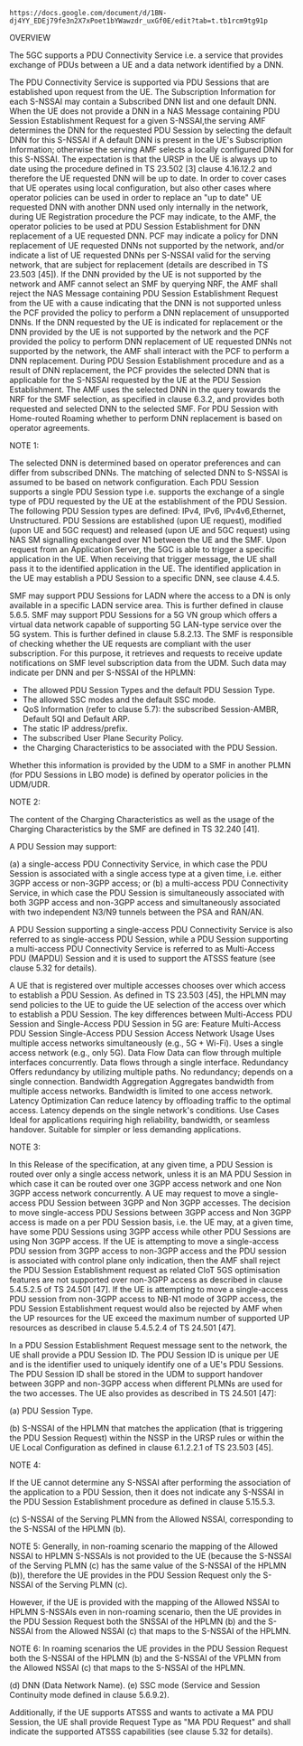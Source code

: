 	https://docs.google.com/document/d/1BN-dj4YY_EDEj79fe3n2X7xPoet1bYWawzdr_uxGf0E/edit?tab=t.tb1rcm9tg91p		

OVERVIEW

The 5GC supports a PDU Connectivity Service i.e. a service that provides exchange of PDUs between a UE and a data network identified by a DNN. 

The PDU Connectivity Service is supported via PDU Sessions that are established upon request from the UE.
The Subscription Information for each S-NSSAI may contain a Subscribed DNN list and one default DNN. 
When the UE does not provide a DNN in a NAS Message containing PDU Session Establishment Request for a given S-NSSAI,the serving AMF determines the DNN for the requested PDU Session by selecting the default DNN for this S-NSSAI if
A default DNN is present in the UE's Subscription Information; otherwise the serving AMF selects a locally configured DNN for this S-NSSAI.
The expectation is that the URSP in the UE is always up to date using the procedure defined in TS 23.502 [3] clause 4.16.12.2 and therefore the UE requested DNN will be up to date.
In order to cover cases that UE operates using local configuration, but also other cases where operator policies can be used in order to replace an "up to date" UE requested DNN with another DNN used only internally in the network, during UE Registration procedure the PCF may indicate, to the AMF, the operator policies to be used at PDU Session Establishment for DNN replacement of a UE requested DNN. 
PCF may indicate a policy for DNN replacement of UE requested DNNs not supported by the network, and/or indicate a list of UE requested DNNs per S-NSSAI valid for the
serving network, that are subject for replacement (details are described in TS 23.503 [45]).
If the DNN provided by the UE is not supported by the network and AMF cannot select an SMF by querying NRF, the AMF shall reject the NAS Message containing PDU Session Establishment Request from the UE with a cause indicating that the DNN is not supported unless the PCF provided the policy to perform a DNN replacement of
unsupported DNNs.
If the DNN requested by the UE is indicated for replacement or the DNN provided by the UE is not supported by the network and the PCF provided the policy to perform DNN replacement of UE requested DNNs not supported by the
network, the AMF shall interact with the PCF to perform a DNN replacement. 
During PDU Session Establishment procedure and as a result of DNN replacement, the PCF provides the selected DNN that is applicable for the S-NSSAI
requested by the UE at the PDU Session Establishment. 
The AMF uses the selected DNN in the query towards the NRF for the SMF selection, as specified in clause 6.3.2, and provides both requested and selected DNN to the selected SMF.
For PDU Session with Home-routed Roaming whether to perform DNN replacement is based on operator agreements.




NOTE 1: 

The selected DNN is determined based on operator preferences and can differ from subscribed DNNs.
The matching of selected DNN to S-NSSAI is assumed to be based on network configuration.
Each PDU Session supports a single PDU Session type i.e. supports the exchange of a single type of PDU requested by the UE at the establishment of the PDU Session. 
The following PDU Session types are defined: IPv4, IPv6, IPv4v6,Ethernet, Unstructured.
PDU Sessions are established (upon UE request), modified (upon UE and 5GC request) and released (upon UE and 5GC request) using NAS SM signalling exchanged over N1 between the UE and the SMF. 
Upon request from an Application Server, the 5GC is able to trigger a specific application in the UE. 
When receiving that trigger message, the UE shall pass it to the identified application in the UE. The identified application in the UE may establish a PDU Session to a specific DNN, see clause 4.4.5.


SMF may support PDU Sessions for LADN where the access to a DN is only available in a specific LADN service area. This is further defined in clause 5.6.5.
SMF may support PDU Sessions for a 5G VN group which offers a virtual data network capable of supporting 5G LAN-type service over the 5G system. 
This is further defined in clause 5.8.2.13.
The SMF is responsible of checking whether the UE requests are compliant with the user subscription. For this purpose, it retrieves and requests to receive update notifications on SMF level subscription data from the UDM. 
Such data may indicate per DNN and per S-NSSAI of the HPLMN:
- The allowed PDU Session Types and the default PDU Session Type.
- The allowed SSC modes and the default SSC mode.
- QoS Information (refer to clause 5.7): the subscribed Session-AMBR, Default 5QI and Default ARP.
- The static IP address/prefix.
- The subscribed User Plane Security Policy.
- the Charging Characteristics to be associated with the PDU Session. 

Whether this information is provided by the UDM to a SMF in another PLMN (for PDU Sessions in LBO mode) is defined by operator policies in the UDM/UDR.


NOTE 2: 

The content of the Charging Characteristics as well as the usage of the Charging Characteristics by the SMF are defined in TS 32.240 [41].

A PDU Session may support:

(a) a single-access PDU Connectivity Service, in which case the PDU Session is associated with a single access type at a given time, i.e. either 3GPP access or non-3GPP access; or
(b) a multi-access PDU Connectivity Service, in which case the PDU Session is simultaneously associated with both 3GPP access and non-3GPP access and simultaneously associated with two independent N3/N9 tunnels between the PSA and RAN/AN.

A PDU Session supporting a single-access PDU Connectivity Service is also referred to as single-access PDU Session, while a PDU Session supporting a multi-access PDU Connectivity Service is referred to as Multi-Access PDU (MAPDU) Session and it is used to support the ATSSS feature (see clause 5.32 for details).


A UE that is registered over multiple accesses chooses over which access to establish a PDU Session. As defined in TS 23.503 [45], the HPLMN may send policies to the UE to guide the UE selection of the access over which to establish a PDU Session.
The key differences between Multi-Access PDU Session and Single-Access PDU Session in 5G are:
Feature
Multi-Access PDU Session
Single-Access PDU Session
Access Network Usage
Uses multiple access networks simultaneously (e.g., 5G + Wi-Fi).
Uses a single access network (e.g., only 5G).
Data Flow
Data can flow through multiple interfaces concurrently.
Data flows through a single interface.
Redundancy
Offers redundancy by utilizing multiple paths.
No redundancy; depends on a single connection.
Bandwidth Aggregation
Aggregates bandwidth from multiple access networks.
Bandwidth is limited to one access network.
Latency Optimization
Can reduce latency by offloading traffic to the optimal access.
Latency depends on the single network's conditions.
Use Cases
Ideal for applications requiring high reliability, bandwidth, or seamless handover.
Suitable for simpler or less demanding applications.



NOTE 3: 

In this Release of the specification, at any given time, a PDU Session is routed over only a single access network, unless it is an MA PDU Session in which case it can be routed over one 3GPP access network and one Non 3GPP access network concurrently.
A UE may request to move a single-access PDU Session between 3GPP and Non 3GPP accesses. 
The decision to move single-access PDU Sessions between 3GPP access and Non 3GPP access is made on a per PDU Session basis, i.e. the UE may, at a given time, have some PDU Sessions using 3GPP access while other PDU Sessions are using Non 3GPP access.
If the UE is attempting to move a single-access PDU session from 3GPP access to non-3GPP access and the PDU session is associated with control plane only indication, then the AMF shall reject the PDU Session Establishment request as related CIoT 5GS optimisation features are not supported over non-3GPP access as described in clause 5.4.5.2.5 of TS 24.501 [47]. 
If the UE is attempting to move a single-access PDU session from non-3GPP access
to NB-N1 mode of 3GPP access, the PDU Session Establishment request would also be rejected by AMF when the UP resources for the UE exceed the maximum number of supported UP resources as described in clause 5.4.5.2.4 of TS 24.501 [47].



In a PDU Session Establishment Request message sent to the network, the UE shall provide a PDU Session ID. 
The PDU Session ID is unique per UE and is the identifier used to uniquely identify one of a UE's PDU Sessions. 
The PDU Session ID shall be stored in the UDM to support handover between 3GPP and non-3GPP access when different PLMNs are used for the two accesses. 
The UE also provides as described in TS 24.501 [47]:


(a) PDU Session Type.

(b) S-NSSAI of the HPLMN that matches the application (that is triggering the PDU Session Request) within the NSSP in the URSP rules or within the UE Local Configuration as defined in clause 6.1.2.2.1 of TS 23.503 [45].

NOTE 4: 

If the UE cannot determine any S-NSSAI after performing the association of the application to a PDU Session, then it does not indicate any S-NSSAI in the PDU Session Establishment procedure as defined in clause 5.15.5.3.

(c) S-NSSAI of the Serving PLMN from the Allowed NSSAI, corresponding to the S-NSSAI of the HPLMN (b).

NOTE 5: 
Generally, in non-roaming scenario the mapping of the Allowed NSSAI to HPLMN S-NSSAIs is not provided to the UE (because the S-NSSAI of the Serving PLMN (c) has the same value of the S-NSSAI of the HPLMN (b)), therefore the UE provides in the PDU Session Request only the S-NSSAI of the Serving PLMN (c). 

However, if the UE is provided with the mapping of the Allowed NSSAI to HPLMN S-NSSAIs even in non-roaming scenario, then the UE provides in the PDU Session Request both the SNSSAI of the HPLMN (b) and the S-NSSAI from the Allowed NSSAI (c) that maps to the S-NSSAI of the HPLMN.


NOTE 6: In roaming scenarios the UE provides in the PDU Session Request both the S-NSSAI of the HPLMN (b) and the S-NSSAI of the VPLMN from the Allowed NSSAI (c) that maps to the S-NSSAI of the HPLMN.

(d) DNN (Data Network Name).
(e) SSC mode (Service and Session Continuity mode defined in clause 5.6.9.2).

Additionally, if the UE supports ATSSS and wants to activate a MA PDU Session, the UE shall provide Request Type as "MA PDU Request" and shall indicate the supported ATSSS capabilities (see clause 5.32 for details).


